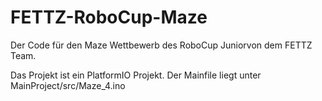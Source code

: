 # FETTZ-RoboCup-Maze
Der Code für den Maze Wettbewerb des RoboCup Juniorvon dem FETTZ Team.


Das Projekt ist ein PlatformIO Projekt. Der Mainfile liegt unter MainProject/src/Maze_4.ino
